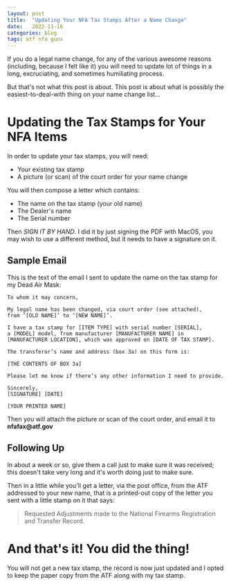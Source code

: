 ```yaml
---
layout: post
title:  "Updating Your NFA Tax Stamps After a Name Change"
date:   2022-11-16
categories: blog
tags: atf nfa guns
---
```


If you do a legal name change, for any of the various awesome reasons (including, because I felt like it) you will need to update lot of things in a long, excruciating, and sometimes humiliating process.

But that's not what this post is about. This post is about what is possibly the easiest-to-deal-with thing on your name change list...

# Updating the Tax Stamps for Your NFA Items

In order to update your tax stamps, you will need:

- Your existing tax stamp
- A picture (or scan) of the court order for your name change

You will then compose a letter which contains:

- The name on the tax stamp (your old name)
- The Dealer's name
- The Serial number

Then *SIGN IT BY HAND*. I did it by just signing the PDF with MacOS, you may wish to use a different method, but it needs to have a signature on it.

## Sample Email

This is the text of the email I sent to update the name on the tax stamp for my Dead Air Mask:

```
To whom it may concern,

My legal name has been changed, via court order (see attached),
from ‘[OLD NAME]’ to ‘[NEW NAME]’.

I have a tax stamp for [ITEM TYPE] with serial number [SERIAL],
a [MODEL] model, from manufacturer [MANUFACTURER NAME] in
[MANUFACTURER LOCATION], which was approved on [DATE OF TAX STAMP].

The transferor’s name and address (box 3a) on this form is:

[THE CONTENTS OF BOX 3a]

Please let me know if there’s any other information I need to provide.

Sincerely,
[SIGNATURE] [DATE]

[YOUR PRINTED NAME]
```

Then you will attach the picture or scan of the court order, and email it to __nfafax@atf.gov__

## Following Up

In about a week or so, give them a call just to make sure it was received; this doesn't take very long and it's worth doing just to make sure.

Then in a little while you'll get a letter, via the post office, from the ATF addressed to your new name, that is a printed-out copy of the letter you sent with a little stamp on it that says:

> Requested Adjustments made to the National Firearms Registration and Transfer Record.

# And that's it! You did the thing!

You will not get a new tax stamp, the record is now just updated and I opted to keep the paper copy from the ATF along with my tax stamp.

